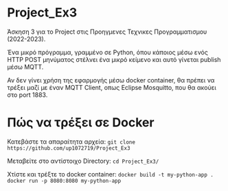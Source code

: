 # Project_Ex3
Άσκηση 3 για το Project στις Προηγμενες Τεχνικες Προγραμματισμου (2022-2023).

Ένα μικρό πρόγραμμα, γραμμένο σε Python, όπου κάποιος μέσω ενός ΗΤΤP POST μηνύματος στέλνει ένα μικρό κείμενο και αυτό γίνεται publish μέσω MQTT.

Αν δεν γίνει χρήση της εφαρμογής μέσω docker container, θα πρέπει να τρέξει μαζί με έναν MQTT Client, οπως Eclipse Mosquitto, που θα ακούει στο port 1883.

# Πώς να τρέξει σε Docker
Κατεβάστε τα απαραίτητα αρχεία:
```git clone https://github.com/up1072719/Project_Ex3```

Μεταβείτε στο αντίστοιχο Directory:
```cd Project_Ex3/```

Χτίστε και τρέξτε το docker container:
```docker build -t my-python-app .```
```docker run -p 8080:8080 my-python-app```
